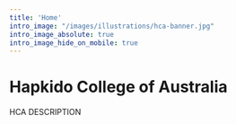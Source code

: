 ```yaml
---
title: 'Home'
intro_image: "/images/illustrations/hca-banner.jpg"
intro_image_absolute: true
intro_image_hide_on_mobile: true
---
```


# Hapkido College of Australia

HCA DESCRIPTION
